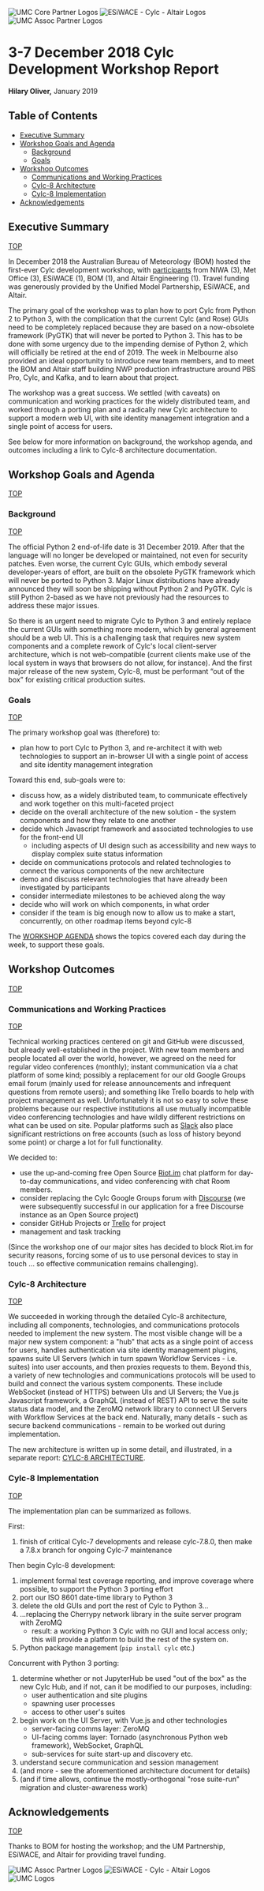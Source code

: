 ![UMC Core Partner Logos](img/umc.png)
![ESiWACE - Cylc - Altair Logos](img/esiwace-cylc-altair-logos.png)
![UMC Assoc Partner Logos](img/umc-associate-logos-2018.jpg)

# 3-7 December 2018 Cylc Development Workshop Report
__Hilary Oliver,__ January 2019

## Table of Contents

- [Executive Summary](#executive-summary)
- [Workshop Goals and Agenda](#workshop-goals-and-agenda)
  - [Background](#background)
  - [Goals](#goals)
- [Workshop Outcomes](#workshop-outcomes)
  - [Communications and Working Practices](#communications-and-working-practices)
  - [Cylc-8 Architecture](#cylc-8-architecture)
  - [Cylc-8 Implementation](#cylc-8-implementation)
- [Acknowledgements](#acknowledgements)

## Executive Summary
[TOP](#table-of-contents)


In December 2018 the Australian Bureau of Meteorology (BOM) hosted the
first-ever Cylc development workshop, with
[participants](dec-workshop-agenda#participants) from NIWA (3), Met Office
(3), ESiWACE (1), BOM (1), and Altair Engineering (1). Travel funding
was generously provided by the Unified Model Partnership, ESiWACE, and Altair.

The primary goal of the workshop was to plan how to port Cylc from Python 2 to
Python 3, with the complication that the current Cylc (and Rose) GUIs need to
be completely replaced because they are based on a now-obsolete framework
(PyGTK) that will never be ported to Python 3. This has to be done with some
urgency due to the impending demise of Python 2, which will officially be
retired at the end of 2019. The week in Melbourne also provided an ideal
opportunity to introduce new team members, and to meet the BOM and Altair staff
building NWP production infrastructure around PBS Pro, Cylc, and Kafka, and to
learn about that project.

The workshop was a great success. We settled (with caveats) on communication
and working practices for the widely distributed team, and worked through a
porting plan and a radically new Cylc architecture to support a modern web UI,
with site identity management integration and a single point of access for
users.

See below for more information on background, the workshop agenda, and outcomes
including a link to Cylc-8 architecture documentation.

## Workshop Goals and Agenda
[TOP](#table-of-contents)

### Background
[TOP](#table-of-contents)

The official Python 2 end-of-life date is 31 December 2019. After that the
language will no longer be developed or maintained, not even for security
patches. Even worse, the current Cylc GUIs,
which embody several developer-years of effort, are built on the obsolete PyGTK
framework which will never be ported to Python 3. Major Linux distributions
have already announced they will soon be shipping without Python 2 and PyGTK.
Cylc is still Python 2-based as we have not previously had the
resources to address these major issues. 

So there is an urgent need to migrate Cylc to Python 3 and entirely replace the
current GUIs with something more modern, which by general agreement should be a
web UI. This is a challenging task that requires new system components and a
complete rework of Cylc's local client-server architecture, which is not
web-compatible (current clients make use of the local system in ways that
browsers do not allow, for instance). And the first major release of the new
system, Cylc-8, must be performant “out of the box” for existing critical
production suites.

### Goals
[TOP](#table-of-contents)

The primary workshop goal was (therefore) to:

 * plan how to port Cylc to Python 3, and re-architect it with web technologies
   to support an in-browser UI with a single point of access and site identity
   management integration

Toward this end, sub-goals were to:

 * discuss how, as a widely distributed team, to communicate effectively
   and work together on this multi-faceted project
 * decide on the overall architecture of the new solution - the system
   components and how they relate to one another
 * decide which Javascript framework and associated technologies to use for
   the front-end UI
   * including aspects of UI design such as accessibility and new ways to
     display complex suite status information
 * decide on communications protocols and related technologies to connect the
   various components of the new architecture
 * demo and discuss relevant technologies that have already been
   investigated by participants
 * consider intermediate milestones to be achieved along the way
 * decide who will work on which components, in what order
 * consider if the team is big enough now to allow us to make a start,
   concurrently, on other roadmap items beyond cylc-8 

The [WORKSHOP
AGENDA](https://cylc.github.io/cylc-admin/dec-workshop-agenda#agenda)
shows the topics covered each day during the week, to support these goals.

## Workshop Outcomes
[TOP](#table-of-contents)

### Communications and Working Practices
[TOP](#table-of-contents)

Technical working practices centered on git and GitHub were discussed, but
already well-established in the project. With new team members and people
located all over the world, however, we agreed on the need for regular video
conferences (monthly); instant communication via a chat platform of some kind;
possibly a replacement for our old Google Groups email forum (mainly used for
release announcements and infrequent questions from remote users); and
something like Trello boards to help with project management as well.
Unfortunately it is not so easy to solve these problems because our respective
institutions all use mutually incompatible video conferencing technologies and
have wildly different restrictions on what can be used on site. Popular
platforms such as [Slack](https://slack.com) also place significant
restrictions on free accounts (such as loss of history beyond some point) or
charge a lot for full functionality.

We decided to:

* use the up-and-coming free Open Source [Riot.im](https://about.riot.im/) chat
  platform for day-to-day communications, and video conferencing with chat
  Room members.
* consider replacing the Cylc Google Groups forum with
  [Discourse](https://www.discourse.org/) (we were subsequently successful in
  our application for a free Discourse instance as an Open Source project)
* consider GitHub Projects or [Trello](https://trello.com) for project
* management and task tracking

(Since the workshop one of our major sites has decided to block Riot.im for
security reasons, forcing some of us to use personal devices to stay in touch
... so effective communication remains challenging).

### Cylc-8 Architecture
[TOP](#table-of-contents)

We succeeded in working through the detailed Cylc-8 architecture, including all
components, technologies, and communications protocols needed to implement the
new system. The most visible change will be a major new system component: a "hub"
that acts as a single point of access for users, handles authentication
via site identity management plugins, spawns suite UI Servers (which in turn
spawn Workflow Services - i.e. suites) into user accounts, and then proxies
requests to them. Beyond this, a variety of new technologies and communications
protocols will be used to build and connect the various system components.
These include WebSocket (instead of HTTPS) between UIs and UI Servers; the
Vue.js Javascript framework, a GraphQL (instead of REST) API to serve the suite
status data model, and the ZeroMQ network library to connect UI Servers with
Workflow Services at the back end. Naturally, many details - such as secure
backend communications - remain to be worked out during implementation.

The new architecture is written up in some detail, and illustrated, in a
separate report: [CYLC-8
ARCHITECTURE](https://cylc.github.io/cylc-admin/cylc-8-architecture).

### Cylc-8 Implementation
[TOP](#table-of-contents)

The implementation plan can be summarized as follows.

First:
1. finish of critical Cylc-7 developments and release cylc-7.8.0,
   then make a 7.8.x branch for ongoing Cylc-7 maintenance

Then begin Cylc-8 development:
1. implement formal test coverage reporting, and improve coverage where
   possible, to support the Python 3 porting effort
1. port our ISO 8601 date-time library to Python 3
1. delete the old GUIs and port the rest of Cylc to Python 3...
1. ...replacing the Cherrypy network library in the suite server program with
   ZeroMQ
   - result: a working Python 3 Cylc with no GUI and local
     access only; this will provide a platform to build the
     rest of the system on.
1. Python package management (`pip install cylc` etc.)

Concurrent with Python 3 porting:
1. determine whether or not JupyterHub be used "out of the box" as the new Cylc Hub,
   and if not, can it be modified to our purposes, including:
     * user authentication and site plugins
     * spawning user processes
     * access to other user's suites
1. begin work on the UI Server, with Vue.js and other technologies
     * server-facing comms layer: ZeroMQ
     * UI-facing comms layer: Tornado (asynchronous Python web framework), 
       WebSocket, GraphQL
     * sub-services for suite start-up and discovery etc.
1. understand secure communication and session management
1. (and more - see the aforementioned architecture document for details)
1. (and if time allows, continue the mostly-orthogonal "rose suite-run" migration
  and cluster-awareness work)

## Acknowledgements
[TOP](#table-of-contents)

Thanks to BOM for hosting the workshop; and the UM Partnership, ESiWACE, and
Altair for providing travel funding.

![UMC Assoc Partner Logos](img/umc-associate-logos-2018.jpg)
![ESiWACE - Cylc - Altair Logos](img/esiwace-cylc-altair-logos.png)
![UMC Logos](img/umc.png)
